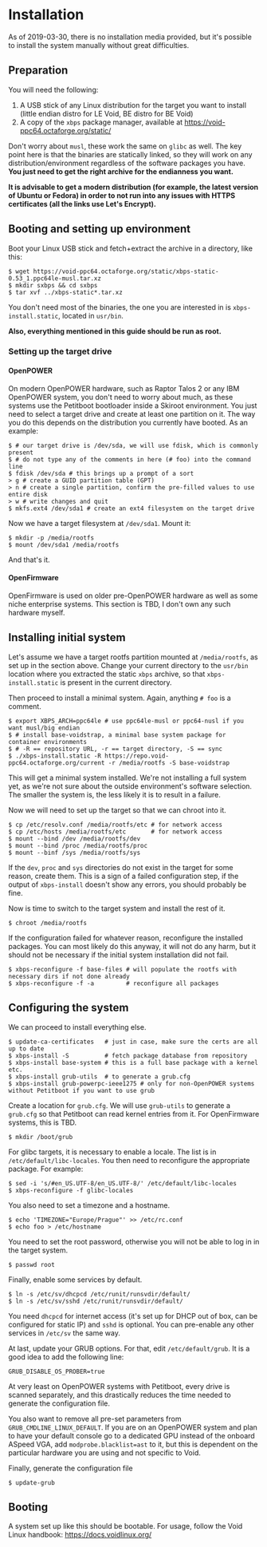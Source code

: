 # Installation

As of 2019-03-30, there is no installation media provided, but it's possible to install the system manually without great difficulties.

## Preparation

You will need the following:

1. A USB stick of any Linux distribution for the target you want to install (little endian distro for LE Void, BE distro for BE Void)
2. A copy of the `xbps` package manager, available at https://void-ppc64.octaforge.org/static/

Don't worry about `musl`, these work the same on `glibc` as well. The key point here is that the binaries are statically linked, so they will work on any distribution/environment regardless of the software packages you have. **You just need to get the right archive for the endianness you want.**

**It is advisable to get a modern distribution (for example, the latest version of Ubuntu or Fedora) in order to not run into any issues with HTTPS certificates (all the links use Let's Encrypt).**

## Booting and setting up environment

Boot your Linux USB stick and fetch+extract the archive in a directory, like this:

```
$ wget https://void-ppc64.octaforge.org/static/xbps-static-0.53_1.ppc64le-musl.tar.xz
$ mkdir sxbps && cd sxbps
$ tar xvf ../xbps-static*.tar.xz
```

You don't need most of the binaries, the one you are interested in is `xbps-install.static`, located in `usr/bin`.

**Also, everything mentioned in this guide should be run as root.**

### Setting up the target drive

#### OpenPOWER

On modern OpenPOWER hardware, such as Raptor Talos 2 or any IBM OpenPOWER system, you don't need to worry about much, as these systems use the Petitboot bootloader inside a Skiroot environment. You just need to select a target drive and create at least one partition on it. The way you do this depends on the distribution you currently have booted. As an example:

```
$ # our target drive is /dev/sda, we will use fdisk, which is commonly present
$ # do not type any of the comments in here (# foo) into the command line
$ fdisk /dev/sda # this brings up a prompt of a sort
> g # create a GUID partition table (GPT)
> n # create a single partition, confirm the pre-filled values to use entire disk
> w # write changes and quit
$ mkfs.ext4 /dev/sda1 # create an ext4 filesystem on the target drive
```

Now we have a target filesystem at `/dev/sda1`. Mount it:

```
$ mkdir -p /media/rootfs
$ mount /dev/sda1 /media/rootfs
```

And that's it.

#### OpenFirmware

OpenFirmware is used on older pre-OpenPOWER hardware as well as some niche enterprise systems. This section is TBD, I don't own any such hardware myself.

## Installing initial system

Let's assume we have a target rootfs partition mounted at `/media/rootfs`, as set up in the section above. Change your current directory to the `usr/bin` location where you extracted the static `xbps` archive, so that `xbps-install.static` is present in the current directory.

Then proceed to install a minimal system. Again, anything `# foo` is a comment.

```
$ export XBPS_ARCH=ppc64le # use ppc64le-musl or ppc64-nusl if you want musl/big endian
$ # install base-voidstrap, a minimal base system package for container environments
$ # -R == repository URL, -r == target directory, -S == sync
$ ./xbps-install.static -R https://repo.void-ppc64.octaforge.org/current -r /media/rootfs -S base-voidstrap
```

This will get a minimal system installed. We're not installing a full system yet, as we're not sure about the outside environment's software selection. The smaller the system is, the less likely it is to result in a failure.

Now we will need to set up the target so that we can chroot into it.

```
$ cp /etc/resolv.conf /media/rootfs/etc # for network access
$ cp /etc/hosts /media/rootfs/etc       # for network access
$ mount --bind /dev /media/rootfs/dev
$ mount --bind /proc /media/rootfs/proc
$ mount --binf /sys /media/rootfs/sys
```

If the `dev`, `proc` and `sys` directories do not exist in the target for some reason, create them. This is a sign of a failed configuration step, if the output of `xbps-install` doesn't show any errors, you should probably be fine.

Now is time to switch to the target system and install the rest of it.

```
$ chroot /media/rootfs
```

If the configuration failed for whatever reason, reconfigure the installed packages. You can most likely do this anyway, it will not do any harm, but it should not be necessary if the initial system installation did not fail.

```
$ xbps-reconfigure -f base-files # will populate the rootfs with necessary dirs if not done already
$ xbps-reconfigure -f -a         # reconfigure all packages
```

## Configuring the system

We can proceed to install everything else.

```
$ update-ca-certificates   # just in case, make sure the certs are all up to date
$ xbps-install -S          # fetch package database from repository
$ xbps-install base-system # this is a full base package with a kernel etc.
$ xbps-install grub-utils  # to generate a grub.cfg
$ xbps-install grub-powerpc-ieee1275 # only for non-OpenPOWER systems without Petitboot if you want to use grub
```

Create a location for `grub.cfg`. We will use `grub-utils` to generate a `grub.cfg` so that Petitboot can read kernel entries from it. For OpenFirmware systems, this is TBD.

```
$ mkdir /boot/grub
```

For glibc targets, it is necessary to enable a locale. The list is in `/etc/default/libc-locales`. You then need to reconfigure the appropriate package. For example:

```
$ sed -i 's/#en_US.UTF-8/en_US.UTF-8/' /etc/default/libc-locales
$ xbps-reconfigure -f glibc-locales
```

You also need to set a timezone and a hostname.

```
$ echo 'TIMEZONE="Europe/Prague"' >> /etc/rc.conf
$ echo foo > /etc/hostname
```

You need to set the root password, otherwise you will not be able to log in in the target system.

```
$ passwd root
```

Finally, enable some services by default.

```
$ ln -s /etc/sv/dhcpcd /etc/runit/runsvdir/default/
$ ln -s /etc/sv/sshd /etc/runit/runsvdir/default/
```

You need `dhcpcd` for internet access (it's set up for DHCP out of box, can be configured for static IP) and `sshd` is optional. You can pre-enable any other services in `/etc/sv` the same way.

At last, update your GRUB options. For that, edit `/etc/default/grub`. It is a good idea to add the following line:

```
GRUB_DISABLE_OS_PROBER=true
```

At very least on OpenPOWER systems with Petitboot, every drive is scanned separately, and this drastically reduces the time needed to generate the configuration file.

You also want to remove all pre-set parameters from `GRUB_CMDLINE_LINUX_DEFAULT`. If you are on an OpenPOWER system and plan to have your default console go to a dedicated GPU instead of the onboard ASpeed VGA, add `modprobe.blacklist=ast` to it, but this is dependent on the particular hardware you are using and not specific to Void.

Finally, generate the configuration file

```
$ update-grub
```

## Booting

A system set up like this should be bootable. For usage, follow the Void Linux handbook: https://docs.voidlinux.org/
